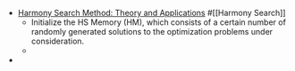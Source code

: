 - [Harmony Search Method: Theory and Applications](https://www.hindawi.com/journals/cin/2015/258491/) #[[Harmony Search]]
	- Initialize the HS Memory (HM), which consists of a certain number of randomly generated solutions to the optimization problems under consideration.
	-
-